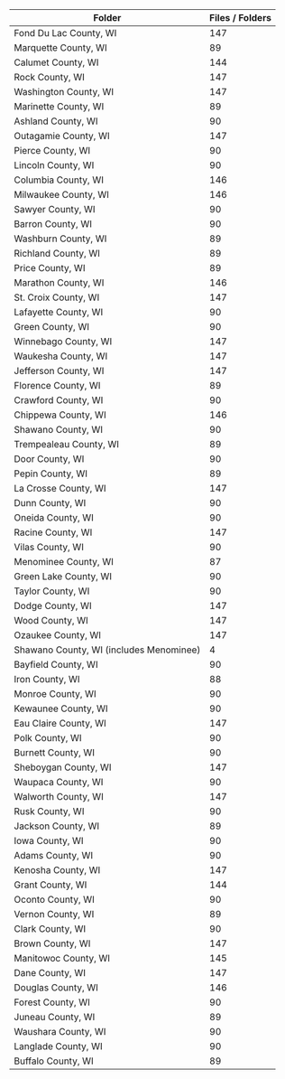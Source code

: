 | Folder                                  |   Files / Folders |
|-----------------------------------------|-------------------|
| Fond Du Lac County, WI                  |               147 |
| Marquette County, WI                    |                89 |
| Calumet County, WI                      |               144 |
| Rock County, WI                         |               147 |
| Washington County, WI                   |               147 |
| Marinette County, WI                    |                89 |
| Ashland County, WI                      |                90 |
| Outagamie County, WI                    |               147 |
| Pierce County, WI                       |                90 |
| Lincoln County, WI                      |                90 |
| Columbia County, WI                     |               146 |
| Milwaukee County, WI                    |               146 |
| Sawyer County, WI                       |                90 |
| Barron County, WI                       |                90 |
| Washburn County, WI                     |                89 |
| Richland County, WI                     |                89 |
| Price County, WI                        |                89 |
| Marathon County, WI                     |               146 |
| St. Croix County, WI                    |               147 |
| Lafayette County, WI                    |                90 |
| Green County, WI                        |                90 |
| Winnebago County, WI                    |               147 |
| Waukesha County, WI                     |               147 |
| Jefferson County, WI                    |               147 |
| Florence County, WI                     |                89 |
| Crawford County, WI                     |                90 |
| Chippewa County, WI                     |               146 |
| Shawano County, WI                      |                90 |
| Trempealeau County, WI                  |                89 |
| Door County, WI                         |                90 |
| Pepin County, WI                        |                89 |
| La Crosse County, WI                    |               147 |
| Dunn County, WI                         |                90 |
| Oneida County, WI                       |                90 |
| Racine County, WI                       |               147 |
| Vilas County, WI                        |                90 |
| Menominee County, WI                    |                87 |
| Green Lake County, WI                   |                90 |
| Taylor County, WI                       |                90 |
| Dodge County, WI                        |               147 |
| Wood County, WI                         |               147 |
| Ozaukee County, WI                      |               147 |
| Shawano County, WI (includes Menominee) |                 4 |
| Bayfield County, WI                     |                90 |
| Iron County, WI                         |                88 |
| Monroe County, WI                       |                90 |
| Kewaunee County, WI                     |                90 |
| Eau Claire County, WI                   |               147 |
| Polk County, WI                         |                90 |
| Burnett County, WI                      |                90 |
| Sheboygan County, WI                    |               147 |
| Waupaca County, WI                      |                90 |
| Walworth County, WI                     |               147 |
| Rusk County, WI                         |                90 |
| Jackson County, WI                      |                89 |
| Iowa County, WI                         |                90 |
| Adams County, WI                        |                90 |
| Kenosha County, WI                      |               147 |
| Grant County, WI                        |               144 |
| Oconto County, WI                       |                90 |
| Vernon County, WI                       |                89 |
| Clark County, WI                        |                90 |
| Brown County, WI                        |               147 |
| Manitowoc County, WI                    |               145 |
| Dane County, WI                         |               147 |
| Douglas County, WI                      |               146 |
| Forest County, WI                       |                90 |
| Juneau County, WI                       |                89 |
| Waushara County, WI                     |                90 |
| Langlade County, WI                     |                90 |
| Buffalo County, WI                      |                89 |